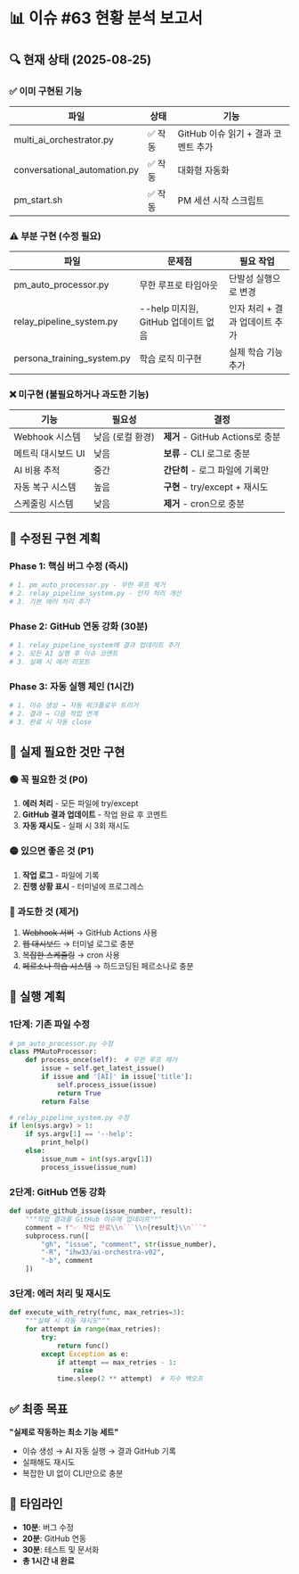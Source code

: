 # 📊 이슈 #63 현황 분석 보고서

## 🔍 현재 상태 (2025-08-25)

### ✅ 이미 구현된 기능
| 파일 | 상태 | 기능 |
|------|------|------|
| multi_ai_orchestrator.py | ✅ 작동 | GitHub 이슈 읽기 + 결과 코멘트 추가 |
| conversational_automation.py | ✅ 작동 | 대화형 자동화 |
| pm_start.sh | ✅ 작동 | PM 세션 시작 스크립트 |

### ⚠️ 부분 구현 (수정 필요)
| 파일 | 문제점 | 필요 작업 |
|------|--------|-----------|
| pm_auto_processor.py | 무한 루프로 타임아웃 | 단발성 실행으로 변경 |
| relay_pipeline_system.py | --help 미지원, GitHub 업데이트 없음 | 인자 처리 + 결과 업데이트 추가 |
| persona_training_system.py | 학습 로직 미구현 | 실제 학습 기능 추가 |

### ❌ 미구현 (불필요하거나 과도한 기능)
| 기능 | 필요성 | 결정 |
|------|--------|------|
| Webhook 시스템 | 낮음 (로컬 환경) | **제거** - GitHub Actions로 충분 |
| 메트릭 대시보드 UI | 낮음 | **보류** - CLI 로그로 충분 |
| AI 비용 추적 | 중간 | **간단히** - 로그 파일에 기록만 |
| 자동 복구 시스템 | 높음 | **구현** - try/except + 재시도 |
| 스케줄링 시스템 | 낮음 | **제거** - cron으로 충분 |

## 🎯 수정된 구현 계획

### Phase 1: 핵심 버그 수정 (즉시)
```bash
# 1. pm_auto_processor.py - 무한 루프 제거
# 2. relay_pipeline_system.py - 인자 처리 개선
# 3. 기본 에러 처리 추가
```

### Phase 2: GitHub 연동 강화 (30분)
```bash
# 1. relay_pipeline_system에 결과 업데이트 추가
# 2. 모든 AI 실행 후 이슈 코멘트
# 3. 실패 시 에러 리포트
```

### Phase 3: 자동 실행 체인 (1시간)
```bash
# 1. 이슈 생성 → 자동 워크플로우 트리거
# 2. 결과 → 다음 작업 연계
# 3. 완료 시 자동 close
```

## 📝 실제 필요한 것만 구현

### 🟢 꼭 필요한 것 (P0)
1. **에러 처리** - 모든 파일에 try/except
2. **GitHub 결과 업데이트** - 작업 완료 후 코멘트
3. **자동 재시도** - 실패 시 3회 재시도

### 🟡 있으면 좋은 것 (P1)
1. **작업 로그** - 파일에 기록
2. **진행 상황 표시** - 터미널에 프로그레스

### 🔴 과도한 것 (제거)
1. ~~Webhook 서버~~ → GitHub Actions 사용
2. ~~웹 대시보드~~ → 터미널 로그로 충분
3. ~~복잡한 스케줄링~~ → cron 사용
4. ~~페르소나 학습 시스템~~ → 하드코딩된 페르소나로 충분

## 🚀 실행 계획

### 1단계: 기존 파일 수정
```python
# pm_auto_processor.py 수정
class PMAutoProcessor:
    def process_once(self):  # 무한 루프 제거
        issue = self.get_latest_issue()
        if issue and '[AI]' in issue['title']:
            self.process_issue(issue)
            return True
        return False

# relay_pipeline_system.py 수정
if len(sys.argv) > 1:
    if sys.argv[1] == '--help':
        print_help()
    else:
        issue_num = int(sys.argv[1])
        process_issue(issue_num)
```

### 2단계: GitHub 연동 강화
```python
def update_github_issue(issue_number, result):
    """작업 결과를 GitHub 이슈에 업데이트"""
    comment = f"✅ 작업 완료\\n```\\n{result}\\n```"
    subprocess.run([
        "gh", "issue", "comment", str(issue_number),
        "-R", "ihw33/ai-orchestra-v02",
        "-b", comment
    ])
```

### 3단계: 에러 처리 및 재시도
```python
def execute_with_retry(func, max_retries=3):
    """실패 시 자동 재시도"""
    for attempt in range(max_retries):
        try:
            return func()
        except Exception as e:
            if attempt == max_retries - 1:
                raise
            time.sleep(2 ** attempt)  # 지수 백오프
```

## ✅ 최종 목표
**"실제로 작동하는 최소 기능 세트"**
- 이슈 생성 → AI 자동 실행 → 결과 GitHub 기록
- 실패해도 재시도
- 복잡한 UI 없이 CLI만으로 충분

## 📅 타임라인
- **10분**: 버그 수정
- **20분**: GitHub 연동
- **30분**: 테스트 및 문서화
- **총 1시간 내 완료**